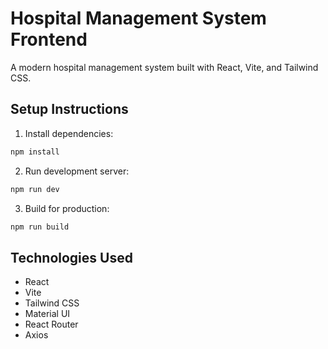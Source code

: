 # Hospital Management System Frontend

A modern hospital management system built with React, Vite, and Tailwind CSS.

## Setup Instructions

1. Install dependencies:
```bash
npm install
```

2. Run development server:
```bash
npm run dev
```

3. Build for production:
```bash
npm run build
```

## Technologies Used
- React
- Vite
- Tailwind CSS
- Material UI
- React Router
- Axios
